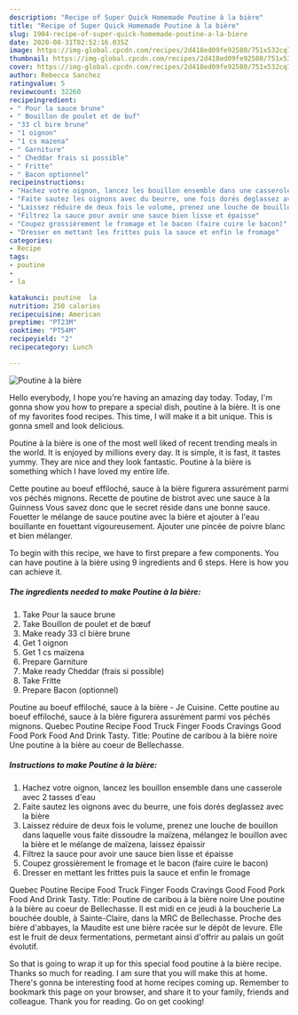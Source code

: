 ```yaml
---
description: "Recipe of Super Quick Homemade Poutine à la bière"
title: "Recipe of Super Quick Homemade Poutine à la bière"
slug: 1904-recipe-of-super-quick-homemade-poutine-a-la-biere
date: 2020-08-31T02:52:16.035Z
image: https://img-global.cpcdn.com/recipes/2d418ed09fe92580/751x532cq70/poutine-a-la-biere-photo-principale-de-la-recette.jpg
thumbnail: https://img-global.cpcdn.com/recipes/2d418ed09fe92580/751x532cq70/poutine-a-la-biere-photo-principale-de-la-recette.jpg
cover: https://img-global.cpcdn.com/recipes/2d418ed09fe92580/751x532cq70/poutine-a-la-biere-photo-principale-de-la-recette.jpg
author: Rebecca Sanchez
ratingvalue: 5
reviewcount: 32260
recipeingredient:
- " Pour la sauce brune"
- " Bouillon de poulet et de buf"
- "33 cl bire brune"
- "1 oignon"
- "1 cs mazena"
- " Garniture"
- " Cheddar frais si possible"
- " Fritte"
- " Bacon optionnel"
recipeinstructions:
- "Hachez votre oignon, lancez les bouillon ensemble dans une casserole avec 2 tasses d&#39;eau"
- "Faite sautez les oignons avec du beurre, une fois dorés deglassez avec la bière"
- "Laissez réduire de deux fois le volume, prenez une louche de bouillon dans laquelle vous faite dissoudre la maïzena, mélangez le bouillon avec la bière et le mélange de maïzena, laissez épaissir"
- "Filtrez la sauce pour avoir une sauce bien lisse et épaisse"
- "Coupez grossièrement le fromage et le bacon (faire cuire le bacon)"
- "Dresser en mettant les frittes puis la sauce et enfin le fromage"
categories:
- Recipe
tags:
- poutine
- 
- la

katakunci: poutine  la 
nutrition: 250 calories
recipecuisine: American
preptime: "PT23M"
cooktime: "PT54M"
recipeyield: "2"
recipecategory: Lunch

---
```



![Poutine à la bière](https://img-global.cpcdn.com/recipes/2d418ed09fe92580/751x532cq70/poutine-a-la-biere-photo-principale-de-la-recette.jpg)

Hello everybody, I hope you're having an amazing day today. Today, I'm gonna show you how to prepare a special dish, poutine à la bière. It is one of my favorites food recipes. This time, I will make it a bit unique. This is gonna smell and look delicious.

Poutine à la bière is one of the most well liked of recent trending meals in the world. It is enjoyed by millions every day. It is simple, it is fast, it tastes yummy. They are nice and they look fantastic. Poutine à la bière is something which I have loved my entire life.

Cette poutine au boeuf effiloché, sauce à la bière figurera assurément parmi vos péchés mignons. Recette de poutine de bistrot avec une sauce à la Guinness Vous savez donc que le secret réside dans une bonne sauce. Fouetter le mélange de sauce poutine avec la bière et ajouter à l&#39;eau bouillante en fouettant vigoureusement. Ajouter une pincée de poivre blanc et bien mélanger.


To begin with this recipe, we have to first prepare a few components. You can have poutine à la bière using 9 ingredients and 6 steps. Here is how you can achieve it.

<!--inarticleads1-->

##### The ingredients needed to make Poutine à la bière:

1. Take  Pour la sauce brune
1. Take  Bouillon de poulet et de bœuf
1. Make ready 33 cl bière brune
1. Get 1 oignon
1. Get 1 cs maïzena
1. Prepare  Garniture
1. Make ready  Cheddar (frais si possible)
1. Take  Fritte
1. Prepare  Bacon (optionnel)


Poutine au boeuf effiloché, sauce à la bière - Je Cuisine. Cette poutine au boeuf effiloché, sauce à la bière figurera assurément parmi vos péchés mignons. Quebec Poutine Recipe Food Truck Finger Foods Cravings Good Food Pork Food And Drink Tasty. Title: Poutine de caribou à la bière noire Une poutine à la bière au coeur de Bellechasse. 

<!--inarticleads2-->

##### Instructions to make Poutine à la bière:

1. Hachez votre oignon, lancez les bouillon ensemble dans une casserole avec 2 tasses d&#39;eau
1. Faite sautez les oignons avec du beurre, une fois dorés deglassez avec la bière
1. Laissez réduire de deux fois le volume, prenez une louche de bouillon dans laquelle vous faite dissoudre la maïzena, mélangez le bouillon avec la bière et le mélange de maïzena, laissez épaissir
1. Filtrez la sauce pour avoir une sauce bien lisse et épaisse
1. Coupez grossièrement le fromage et le bacon (faire cuire le bacon)
1. Dresser en mettant les frittes puis la sauce et enfin le fromage


Quebec Poutine Recipe Food Truck Finger Foods Cravings Good Food Pork Food And Drink Tasty. Title: Poutine de caribou à la bière noire Une poutine à la bière au coeur de Bellechasse. Il est midi en ce jeudi à la boucherie La bouchée double, à Sainte-Claire, dans la MRC de Bellechasse. Proche des bière d&#39;abbayes, la Maudite est une bière racée sur le dépôt de levure. Elle est le fruit de deux fermentations, permetant ainsi d&#39;offrir au palais un goût évolutif. 

So that is going to wrap it up for this special food poutine à la bière recipe. Thanks so much for reading. I am sure that you will make this at home. There's gonna be interesting food at home recipes coming up. Remember to bookmark this page on your browser, and share it to your family, friends and colleague. Thank you for reading. Go on get cooking!
